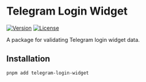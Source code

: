 # Telegram Login Widget

[![Version](https://img.shields.io/npm/v/telegram-login-widget)](https://www.npmjs.com/package/telegram-login-widget)
[![License](https://img.shields.io/npm/l/telegram-login-widget)](LICENSE)

A package for validating Telegram login widget data.

## Installation
  
```bash
pnpm add telegram-login-widget
```